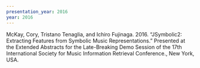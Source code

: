 ```yaml
---
presentation_year: 2016
year: 2016
---
```


McKay, Cory, Tristano Tenaglia, and Ichiro Fujinaga. 2016. “JSymbolic2: Extracting Features from Symbolic Music Representations.” Presented at the Extended Abstracts for the Late-Breaking Demo Session of the 17th International Society for Music Information Retrieval Conference., New York, USA.